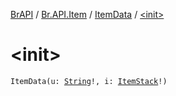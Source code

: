 [BrAPI](../../index.md) / [Br.API.Item](../index.md) / [ItemData](index.md) / [&lt;init&gt;](./-init-.md)

# &lt;init&gt;

`ItemData(u: `[`String`](https://kotlinlang.org/api/latest/jvm/stdlib/kotlin/-string/index.html)`!, i: `[`ItemStack`](https://hub.spigotmc.org/javadocs/spigot/org/bukkit/inventory/ItemStack.html)`!)`